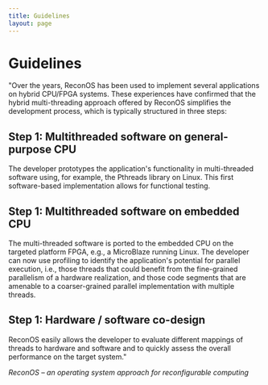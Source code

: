 ```yaml
---
title: Guidelines
layout: page
---
```

# Guidelines

"Over the years, ReconOS has been used to implement several applications on hybrid CPU/FPGA systems. These experiences have confirmed that the hybrid multi-threading approach offered by ReconOS simplifies the development process, which is typically structured in three steps:

## Step 1: Multithreaded software on general-purpose CPU

The developer prototypes the application's functionality in multi-threaded software using, for example, the Pthreads library on Linux. This first software-based implementation allows for functional testing. 

## Step 1: Multithreaded software on embedded CPU

The multi-threaded software is ported to the embedded CPU on the targeted platform FPGA, e.g., a MicroBlaze running Linux. The developer can now use profiling to identify the application's potential for parallel execution, i.e., those threads that could benefit from the fine-grained parallelism of a hardware realization, and those code segments that are amenable to a coarser-grained parallel implementation with multiple threads. 

## Step 1: Hardware / software co-design

ReconOS easily allows the developer to evaluate different mappings of threads to hardware and software and to quickly assess the overall performance on the target system."

<cite>ReconOS – an operating system approach for reconfigurable computing</cite>
